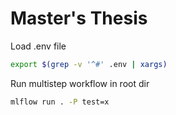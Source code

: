 # Master's Thesis

Load .env file

```sh
export $(grep -v '^#' .env | xargs)
```

Run multistep workflow in root dir

```sh
mlflow run . -P test=x
```
